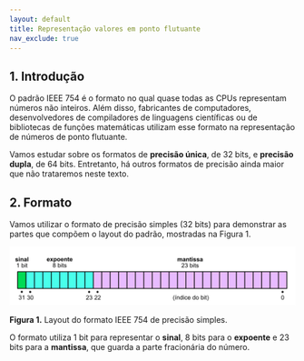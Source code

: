 ```yaml
---
layout: default
title: Representação valores em ponto flutuante
nav_exclude: true
---
```


## 1. Introdução

O padrão IEEE 754 é o formato no qual quase todas as CPUs representam números não inteiros. Além disso, fabricantes de computadores, desenvolvedores de compiladores de linguagens científicas ou de bibliotecas de funções matemáticas utilizam esse formato na representação de números de ponto flutuante.

Vamos estudar sobre os formatos de **precisão única**, de 32 bits, e **precisão dupla**, de 64 bits. Entretanto, há outros formatos de precisão ainda maior que não trataremos neste texto.

## 2. Formato

Vamos utilizar o formato de precisão simples (32 bits) para demonstrar as partes que compõem o layout do padrão, mostradas na Figura 1.

![IEEE 754](/content/images/ieee-754.png "IEEE 754")

**Figura 1.** Layout do formato IEEE 754 de precisão simples.

O formato utiliza 1 bit para representar o **sinal**, 8 bits para o **expoente** e 23 bits para a **mantissa**, que guarda a parte fracionária do número.
